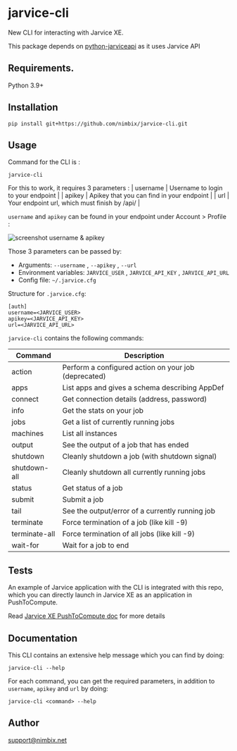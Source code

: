 # jarvice-cli
New CLI for interacting with Jarvice XE.

This package depends on [python-jarviceapi](https://github.com/nimbix/python-jarviceapi) as it uses Jarvice API

## Requirements.

Python 3.9+

## Installation
```pip install git+https://github.com/nimbix/jarvice-cli.git```

## Usage

Command for the CLI is :

```jarvice-cli```

For this to work, it requires 3 parameters :
| username | Username to login to your endpoint |
| apikey | Apikey that you can find in your endpoint |
| url | Your endpoint url, which must finish by /api/ |

```username``` and ```apikey``` can be found in your endpoint under Account > Profile :

![screenshot username & apikey](https://github.com/nimbix/jarvice-cli/blob/main/screenshot.png)

Those 3 parameters can be passed by:
-   Arguments: ```--username``` , ```--apikey``` , ```--url```
-   Environment variables: ```JARVICE_USER``` , ```JARVICE_API_KEY``` , ```JARVICE_API_URL```
-   Config file: ```~/.jarvice.cfg```

Structure for ```.jarvice.cfg```:
```
[auth]
username=<JARVICE_USER>
apikey=<JARVICE_API_KEY>
url=<JARVICE_API_URL>
```

```jarvice-cli``` contains the following commands:

| Command  | Description |
| ------------- | ------------- |
| action   | Perform a configured action on your job (deprecated)  |
| apps  | List apps and gives a schema describing AppDef  |
| connect | Get connection details (address, password)  |
| info | Get the stats on your job |
| jobs   | Get a list of currently running jobs  |
| machines | List all instances  |
| output | See the output of a job that has ended |
| shutdown | Cleanly shutdown a job (with shutdown signal)  |
| shutdown-all | Cleanly shutdown all currently running jobs  |
| status | Get status of a job |
| submit | Submit a job  |
| tail | See the output/error of a currently running job |
| terminate | Force termination of a job (like kill -9)  |
| terminate-all | Force termination of all jobs (like kill -9)  |
| wait-for | Wait for a job to end |           

## Tests

An example of Jarvice application with the CLI is integrated with this repo, which you can directly launch in Jarvice XE as an application in PushToCompute.

Read [Jarvice XE PushToCompute doc](https://jarvice.readthedocs.io/en/latest/cicd/) for more details

## Documentation

This CLI contains an extensive help message which you can find by doing:

```jarvice-cli --help```

For each command, you can get the required parameters, in addition to ```username```, ```apikey``` and ```url``` by doing:

```jarvice-cli <command> --help```

## Author

support@nimbix.net